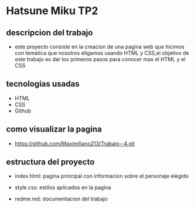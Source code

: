 # Hatsune Miku TP2

## descripcion del trabajo 
- este proyecto consiste en la creacion de una pagina web que hicimos con tematica que nosotros eligamos usando HTML y CSS,el objetivo de este trabajo es dar los primeros pasos para conocer mas el HTML y el CSS 

## tecnologias usadas
- HTML
- CSS
- Github

## como visualizar la pagina
- https://github.com/Maximiliano213/Trabajo--4.git

## estructura del proyecto
- index.html: pagina principal con informacion sobre el personaje elegido
- style.css: estilos aplicados en la pagina

- redme.md: documentacion del trabajo 
